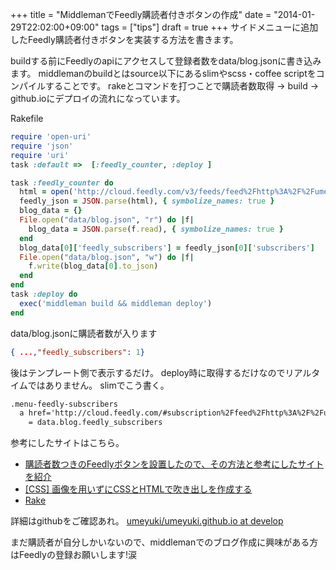 +++
title =  "MiddlemanでFeedly購読者付きボタンの作成"
date =  "2014-01-29T22:02:00+09:00"
tags = ["tips"]
draft = true
+++
サイドメニューに追加したFeedly購読者付きボタンを実装する方法を書きます。

buildする前にFeedlyのapiにアクセスして登録者数をdata/blog.jsonに書き込みます。
middlemanのbuildとはsource以下にあるslimやscss・coffee scriptをコンパイルすることです。
rakeとコマンドを打つことで購読者数取得 -> build -> github.ioにデプロイの流れになっています。

Rakefile

```ruby
require 'open-uri'
require 'json'
require 'uri'
task :default =>  [:feedly_counter, :deploy ]

task :feedly_counter do
  html = open('http://cloud.feedly.com/v3/feeds/feed%2Fhttp%3A%2F%2Fumeyuki.net%2Ffeed.xml').read
  feedly_json = JSON.parse(html), { symbolize_names: true }
  blog_data = {}
  File.open("data/blog.json", "r") do |f|
    blog_data = JSON.parse(f.read), { symbolize_names: true }
  end
  blog_data[0]['feedly_subscribers'] = feedly_json[0]['subscribers']
  File.open("data/blog.json", "w") do |f|
    f.write(blog_data[0].to_json)
  end
end
task :deploy do
  exec('middleman build && middleman deploy')
end
```

data/blog.jsonに購読者数が入ります

```json
{ ...,"feedly_subscribers": 1}
```

後はテンプレート側で表示するだけ。
deploy時に取得するだけなのでリアルタイムではありません。
slimでこう書く。

```html
.menu-feedly-subscribers
  a href='http://cloud.feedly.com/#subscription%2Ffeed%2Fhttp%3A%2F%2Fumeyuki.net%2Ffeed.xml'  target='blank'
    = data.blog.feedly_subscribers
```

参考にしたサイトはこちら。

- [購読者数つきのFeedlyボタンを設置したので、その方法と参考にしたサイトを紹介](http://ushigyu.net/2013/08/20/feedly-button-with-subscribers-number/)
- [[CSS] 画像を用いずにCSSとHTMLで吹き出しを作成する](http://www.yoheim.net/blog.php?q=20130112)
- [Rake](http://www2s.biglobe.ne.jp/~idesaku/sss/tech/rake/)

詳細はgithubをご確認あれ。
[umeyuki/umeyuki.github.io at develop](https://github.com/umeyuki/umeyuki.github.io/tree/develop)

まだ購読者が自分しかいないので、middlemanでのブログ作成に興味がある方はFeedlyの登録お願いします!涙
